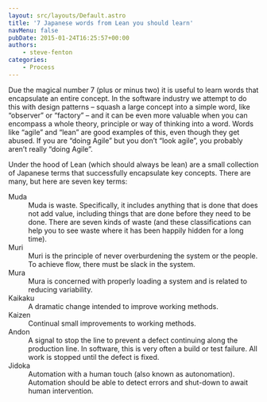 ```yaml
---
layout: src/layouts/Default.astro
title: '7 Japanese words from Lean you should learn'
navMenu: false
pubDate: 2015-01-24T16:25:57+00:00
authors:
    - steve-fenton
categories:
    - Process
---
```


Due the magical number 7 (plus or minus two) it is useful to learn words that encapsulate an entire concept. In the software industry we attempt to do this with design patterns – squash a large concept into a simple word, like “observer” or “factory” – and it can be even more valuable when you can encompass a whole theory, principle or way of thinking into a word. Words like “agile” and “lean” are good examples of this, even though they get abused. If you are “doing Agile” but you don’t “look agile”, you probably aren’t really “doing Agile”.

Under the hood of Lean (which should always be lean) are a small collection of Japanese terms that successfully encapsulate key concepts. There are many, but here are seven key terms:

<dl><dt>Muda</dt><dd>Muda is waste. Specifically, it includes anything that is done that does not add value, including things that are done before they need to be done. There are seven kinds of waste (and these classifications can help you to see waste where it has been happily hidden for a long time).</dd><dt>Muri</dt><dd>Muri is the principle of never overburdening the system or the people. To achieve flow, there must be slack in the system.</dd><dt>Mura</dt><dd>Mura is concerned with properly loading a system and is related to reducing variability.</dd><dt>Kaikaku</dt><dd>A dramatic change intended to improve working methods.</dd><dt>Kaizen</dt><dd>Continual small improvements to working methods.</dd><dt>Andon</dt><dd>A signal to stop the line to prevent a defect continuing along the production line. In software, this is very often a build or test failure. All work is stopped until the defect is fixed.</dd><dt>Jidoka</dt><dd>Automation with a human touch (also known as autonomation). Automation should be able to detect errors and shut-down to await human intervention.</dd></dl>